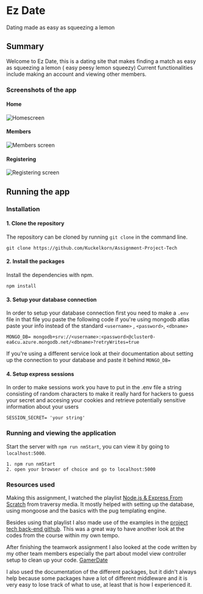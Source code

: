 # Ez Date
Dating made as easy as squeezing a lemon

## Summary
Welcome to Ez Date, this is a dating site that makes finding a match as easy as squeezing a lemon ( easy peesy lemon squeezy)
Current functionalities include making an account and viewing other members.

### Screenshots of the app
#### Home
![Homescreen](https://github.com/Kuckelkorn/Assignment-Project-Tech/wiki/assets/home.png)

#### Members
![Members screen](https://github.com/Kuckelkorn/Assignment-Project-Tech/wiki/assets/members.png)

#### Registering
![Registering screen](https://github.com/Kuckelkorn/Assignment-Project-Tech/wiki/assets/register.png)

## Running the app

### Installation
#### 1. Clone the repository
The repository can be cloned by running `git clone` in the command line.
```
git clone https://github.com/Kuckelkorn/Assignment-Project-Tech
```

#### 2. Install the packages
Install the dependencies with npm.
```
npm install
```
#### 3. Setup your database connection
In order to setup your database connection first you need to make a `.env` file
in that file you paste the following code if you're using mongodb atlas paste
your info instead of the standard `<username>` , `<password>`, `<dbname>`

```
MONGO_DB= mongodb+srv://<username>:<password>@cluster0-ea6cu.azure.mongodb.net/<dbname>?retryWrites=true
```
If you're using a different service look at their documentation about setting up the connection to your database and paste it behind `MONGO_DB=`

#### 4. Setup express sessions
In order to make sessions work you have to put in the .env file a string consisting of random characters to make it really hard for hackers to guess your secret and accesing your cookies and retrieve potentially sensitive information about your users

```
SESSION_SECRET= 'your string'
```

### Running and viewing the application
Start the server with `npm run nmStart`, you can view it by going to `localhost:5000`.
```
1. npm run nmStart
2. open your browser of choice and go to localhost:5000
```

### Resources used
Making this assignment, I watched the playlist [Node.js & Express From Scratch](https://www.youtube.com/playlist?list=PLillGF-RfqbYRpji8t4SxUkMxfowG4Kqp) from traversy media. It mostly helped with setting up the database, using mongoose and the basics with the pug templating engine.

Besides using that playlist I also made use of the examples in the [project tech back-end github](https://github.com/cmda-bt/be-course-18-19/tree/master/examples). This was a great way to have another look at the codes from the course within my own tempo.

After finishing the teamwork assignment I also looked at the code written by my other team members especially the part about model view controller setup to clean up your code. [GamerDate](https://github.com/isirThijs/Gamerdate)

I also used the documentation of the different packages, but it didn't always help because some packages have a lot of different middleware and it is very easy to lose track of what to use, at least that is how I experienced it.
